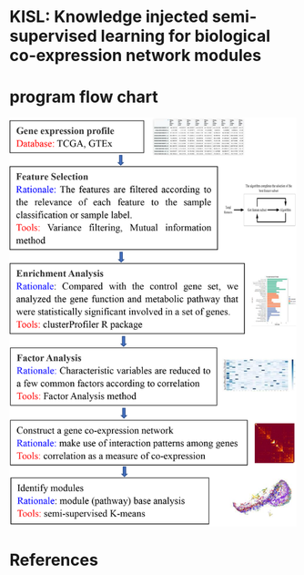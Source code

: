 # KISL: Knowledge injected semi-supervised learning for biological co-expression network modules

# program flow chart
![image text](https://github.com/Mowonhoo/KISL/blob/main/img/program%20flow%20chart.png)

# References
